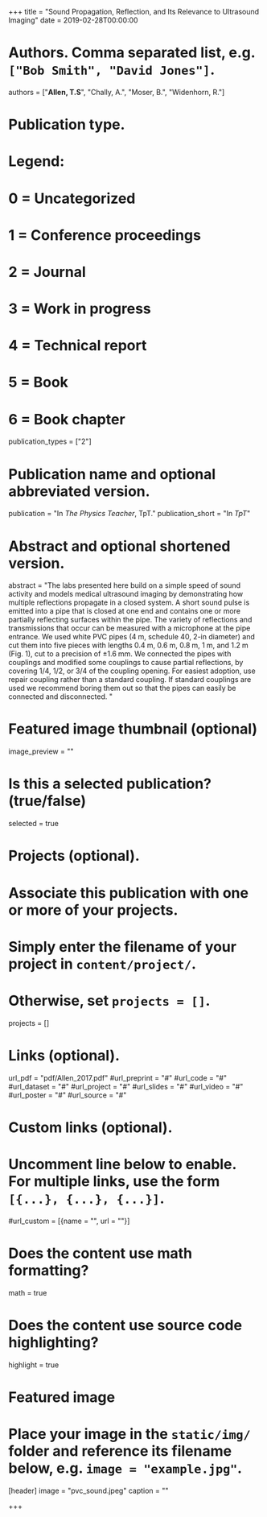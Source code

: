 +++
title = "Sound Propagation, Reflection, and Its Relevance to Ultrasound Imaging"
date = 2019-02-28T00:00:00

# Authors. Comma separated list, e.g. `["Bob Smith", "David Jones"]`.
authors = ["**Allen, T.S**", "Chally, A.", "Moser, B.", "Widenhorn, R."]

# Publication type.
# Legend:
# 0 = Uncategorized
# 1 = Conference proceedings
# 2 = Journal
# 3 = Work in progress
# 4 = Technical report
# 5 = Book
# 6 = Book chapter
publication_types = ["2"]

# Publication name and optional abbreviated version.
publication = "In *The Physics Teacher*, TpT."
publication_short = "In *TpT*"

# Abstract and optional shortened version.
abstract = "The labs presented here build on a simple speed of sound activity and models medical ultrasound imaging by demonstrating how multiple reflections propagate in a closed system. A short sound pulse is emitted into a pipe that is closed at one end and contains one or more partially reflecting surfaces within the pipe. The variety of reflections and transmissions that occur can be measured with a microphone at the pipe entrance. We used white PVC pipes (4 m, schedule 40, 2-in diameter) and cut them into five pieces with lengths 0.4 m, 0.6 m, 0.8 m, 1 m, and 1.2 m (Fig. 1), cut to a precision of ±1.6 mm. We connected the pipes with couplings and modified some couplings to cause partial reflections, by covering 1/4, 1/2, or 3/4 of the coupling opening. For easiest adoption, use repair coupling rather than a standard coupling. If standard couplings are used we recommend boring them out so that the pipes can easily be connected and disconnected. "

# Featured image thumbnail (optional)
image_preview = ""

# Is this a selected publication? (true/false)
selected = true

# Projects (optional).
#   Associate this publication with one or more of your projects.
#   Simply enter the filename of your project in `content/project/`.
#   Otherwise, set `projects = []`.
projects = []

# Links (optional).
url_pdf = "pdf/Allen_2017.pdf"
#url_preprint = "#"
#url_code = "#"
#url_dataset = "#"
#url_project = "#"
#url_slides = "#"
#url_video = "#"
#url_poster = "#"
#url_source = "#"

# Custom links (optional).
#   Uncomment line below to enable. For multiple links, use the form `[{...}, {...}, {...}]`.
#url_custom = [{name = "", url = ""}]

# Does the content use math formatting?
math = true

# Does the content use source code highlighting?
highlight = true

# Featured image
# Place your image in the `static/img/` folder and reference its filename below, e.g. `image = "example.jpg"`.
[header]
image = "pvc_sound.jpeg"
caption = ""

+++

